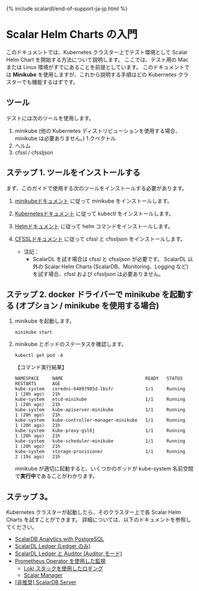 {% include scalardl/end-of-support-ja-jp.html %}

# Scalar Helm Charts の入門

このドキュメントでは、Kubernetes クラスター上でテスト環境として Scalar Helm Chart を開始する方法について説明します。 ここでは、テスト用の Mac または Linux 環境がすでにあることを前提としています。 このドキュメントでは **Minikube** を使用しますが、これから説明する手順はどの Kubernetes クラスターでも機能するはずです。

## ツール

テストには次のツールを使用します。

1. minikube (他の Kubernetes ディストリビューションを使用する場合、minikube は必要ありません。)
   1.クベクトル
1. ヘルム
1. cfssl / cfssljson

## ステップ 1. ツールをインストールする

まず、このガイドで使用する次のツールをインストールする必要があります。

1. [minikubeドキュメント](https://minikube.sigs.k8s.io/docs/start/) に従って minikube をインストールします。

1. [Kubernetesドキュメント](https://kubernetes.io/docs/tasks/tools/install-kubectl-linux/) に従って kubectl をインストールします。

1. [Helmドキュメント](https://helm.sh/docs/intro/install/) に従って helm コマンドをインストールします。

1. [CFSSLドキュメント](https://github.com/cloudflare/cfssl) に従って cfssl と cfssljson をインストールします。
   * 注記：
        * ScalarDL を試す場合は cfssl と cfssljson が必要です。 ScalarDL 以外の Scalar Helm Charts (ScalarDB、Monitoring、Logging など) を試す場合、cfssl および cfssljson は必要ありません。

## ステップ 2. docker ドライバーで minikube を起動する (オプション / minikube を使用する場合)

1. minikube を起動します。
   ```console
   minikube start
   ```

1. minikube とポッドのステータスを確認します。
   ```console
   kubectl get pod -A
   ```
   【コマンド実行結果】
   ```console
   NAMESPACE     NAME                               READY   STATUS    RESTARTS      AGE
   kube-system   coredns-64897985d-lbsfr            1/1     Running   1 (20h ago)   21h
   kube-system   etcd-minikube                      1/1     Running   1 (20h ago)   21h
   kube-system   kube-apiserver-minikube            1/1     Running   1 (20h ago)   21h
   kube-system   kube-controller-manager-minikube   1/1     Running   1 (20h ago)   21h
   kube-system   kube-proxy-gsl6j                   1/1     Running   1 (20h ago)   21h
   kube-system   kube-scheduler-minikube            1/1     Running   1 (20h ago)   21h
   kube-system   storage-provisioner                1/1     Running   2 (19s ago)   21h
   ```
   minikube が適切に起動すると、いくつかのポッドが kube-system 名前空間で**実行中**であることがわかります。

## ステップ 3。

Kubernetes クラスターが起動したら、そのクラスター上で各 Scalar Helm Charts を試すことができます。 詳細については、以下のドキュメントを参照してください。

* [ScalarDB Analytics with PostgreSQL](getting-started-scalardb-analytics-postgresql.md)
* [ScalarDL Ledger (Ledger のみ)](getting-started-scalardl-ledger.md)
* [ScalarDL Ledger と Auditor (Auditor モード)](getting-started-scalardl-auditor.md)
* [Prometheus Operator を使用した監視](getting-started-monitoring.md)
  * [Loki スタックを使用したロギング](getting-started-logging.md)
  * [Scalar Manager](getting-started-scalar-manager.md)
* [[非推奨] ScalarDB Server](getting-started-scalardb.md)
